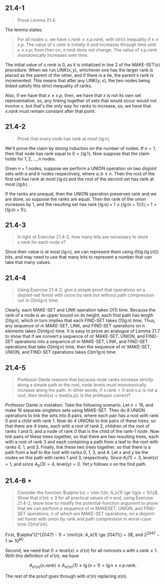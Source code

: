 ## 21.4-1

> Prove Lemma 21.4.

The lemma states:

> For all nodes $x$, we have $x.rank \le x.p.rank$, with strict inequality if $x \ne x.p$. The value of $x.rank$ is initially $0$ and increases through time until $x \ne x.p$; from then on, $x.rank$ does not change. The value of $x.p.rank$ monotonically increases over time.

The initial value of $x.rank$ is $0$, as it is initialized in line 2 of the $\text{MAKE-SET}(x)$ procedure. When we run $\text{LINK}(x, y)$, whichever one has the larger rank is placed as the parent of the other, and if there is a tie, the parent's rank is incremented. This means that after any $\text{LINK}(y, x)$, the two nodes being linked satisfy this strict inequality of ranks.

Also, if we have that $x \ne x.p$, then, we have that $x$ is not its own set representative, so, any linking together of sets that would occur would not involve $x$, but that's the only way for ranks to increase, so, we have that $x.rank$ must remain constant after that point.

## 21.4-2

> Prove that every node has rank at most $\lfloor \lg n \rfloor$.

We'll prove the claim by strong induction on the number of nodes. If $n = 1$, then that node has rank equal to $0 = \lfloor \lg 1 \rfloor$. Now suppose that the claim holds for $1, 2, \ldots, n$ nodes.

Given $n + 1$ nodes, suppose we perform a $\text{UNION}$ operation on two disjoint sets with $a$ and $b$ nodes respectively, where $a, b \le n$. Then the root of the first set has rank at most $\lfloor \lg a \rfloor$ and the root of the second set has rank at most $\lfloor \lg b\rfloor$.

If the ranks are unequal, then the $\text{UNION}$ operation preserves rank and we are done, so suppose the ranks are equal. Then the rank of the union increases by $1$, and the resulting set has rank $\lfloor\lg a\rfloor + 1 \le\lfloor\lg(n + 1) / 2\rfloor + 1 = \lfloor\lg(n + 1)\rfloor$.

## 21.4-3

> In light of Exercise 21.4-2, how many bits are necessary to store $x.rank$ for each node $x$?

Since their value is at most $\lfloor \lg n \rfloor$, we can represent them using $\Theta(\lg(\lg(n)))$ bits, and may need to use that many bits to represent a number that can take that many values.

## 21.4-4

> Using Exercise 21.4-2, give a simple proof that operations on a disjoint-set forest with union by rank but without path compression run in $O(m\lg n)$ time.

Clearly, each $\text{MAKE-SET}$ and $\text{LINK}$ operation takes $O(1)$ time. Because the rank of a node is an upper bound on its height, each find path has length $O(\lg n)$, which in turn implies that each $\text{FIND-SET}$ takes $O(\lg n)$ time. Thus, any sequence of $m$ $\text{MAKE-SET}$, $\text{LINK}$, and $\text{FIND-SET}$ operations on $n$ elements takes $O(m\lg n)$ time. It is easy to prove an analogue of Lemma 21.7 to show that if we convert a sequence of $m'$ $\text{MAKE-SET}$, $\text{UNION}$, and $\text{FIND-SET}$ operations into a sequence of $m$ $\text{MAKE-SET}$, $\text{LINK}$, and $\text{FIND-SET}$ operations that take $O(m\lg n)$ time, then the sequence of $m'$ $\text{MAKE-SET}$, $\text{UNION}$, and $\text{FIND-SET}$ operations takes $O(m'\lg n)$ time.

## 21.4-5

> Professor Dante reasons that because node ranks increase strictly along a simple path to the root, node levels must monotonically increase along the path. In other words, if $x.rank > 0$ and $x.p$ is not a root, then $\text{level}(x) \le \text{level}(x.p)$. Is the professor correct?

Professor Dante is mistaken. Take the following scenario. Let $n = 16$, and make $16$ separate singleton sets using $\text{MAKE-SET}$. Then do $8$ $\text{UNION}$ operations to link the sets into $8$ pairs, where each pair has a root with rank $0$ and a child with rank $1$. Now do $4$ $\text{UNION}$s to link pairs of these trees, so that there are $4$ trees, each with a root of rank $2$, children of the root of ranks $1$ and $0$, and a node of rank $0$ that is the child of the rank-$1$ node. Now link pairs of these trees together, so that there are two resulting trees, each with a root of rank $3$ and each containing a path from a leaf to the root with ranks $0$, $1$, and $3$. Finally, link these two trees together, so that there is a path from a leaf to the root with ranks $0$, $1$, $3$, and $4$. Let $x$ and $y$ be the nodes on this path with ranks $1$ and $3$, respectively. Since $A_1(1) = 3$, $\text{level}(x) = 1$, and since $A_0(3) = 4$, $\text{level}(y) = 0$. Yet $y$ follows $x$ on the find path.

## 21.4-6 $\star$

> Consider the function $\alpha'(n) = \min \\{k: A_k(1) \ge \lg(n + 1)\\}$. Show that $\alpha'(n) \le 3$ for all practical values of $n$ and, using Exercise 21.4-2, show how to modify the potential-function argument to prove that we can perform a sequence of $m$ $\text{MAKESET}$, $\text{UNION}$, and $\text{FIND-SET}$ operations, $n$ of which are $\text{MAKE-SET}$ operations, on a disjoint-set forest with union by rank and path compression in worst-case time $O(m \alpha'(n))$.

First, $\alpha'(2^{2047} - 1) = \min\\{k: A_k(1) \ge 2047\\} = 3$, and $2^{2047} - 1 \gg 10^{80}$.

Second, we need that $0 \le \text{level}(x) \le \alpha'(n)$ for all nonroots $x$ with $x.rank \ge 1$. With this definition of $\alpha'(n)$, we have

$$A_{\alpha'(n)}(x.rank) \ge A_{\alpha'(n)}(1) \ge \lg(n + 1) > \lg n \ge x.p.rank.$$

The rest of the proof goes through with $\alpha'(n)$ replacing $\alpha(n)$.
